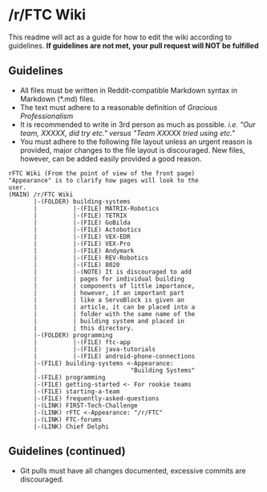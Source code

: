 # /r/FTC Wiki
This readme will act as a guide for how to edit the wiki according to guidelines. __If guidelines are not met, your pull request will NOT be fulfilled__

## Guidelines
 - All files must be written in Reddit-compatible Markdown syntax in Markdown (\*.md) files.
 - The text must adhere to a reasonable definition of *Gracious Professionalism*
 - It is recommended to write in 3rd person as much as possible. *i.e. "Our team, XXXXX, did try etc." versus "Team XXXXX tried using etc."*
 - You must adhere to the following file layout unless an urgent reason is provided, major changes to the file layout is discouraged. New files, however, can be added easily provided a good reason.
```
rFTC Wiki (From the point of view of the front page)
"Appearance" is to clarify how pages will look to the
user.
(MAIN) /r/FTC Wiki
       |-(FOLDER) building-systems
       |          |-(FILE) MATRIX-Robotics
       |          |-(FILE) TETRIX
       |          |-(FILE) GoBilda
       |          |-(FILE) Actobotics
       |          |-(FILE) VEX-EDR
       |          |-(FILE) VEX-Pro
       |          |-(FILE) Andymark
       |          |-(FILE) REV-Robotics
       |          |-(FILE) 8020
       |          |-(NOTE) It is discouraged to add 
       |          | pages for individual building 
       |          | components of little importance, 
       |          | however, if an important part 
       |          | like a ServoBlock is given an 
       |          | article, it can be placed into a 
       |          | folder with the same name of the 
       |          | building system and placed in 
       |          | this directory.
       |-(FOLDER) programming
       |          |-(FILE) ftc-app
       |          |-(FILE) java-tutorials
       |          |-(FILE) android-phone-connections
       |-(FILE) building-systems <-Appearance:
       |                          "Building Systems"
       |-(FILE) programming
       |-(FILE) getting-started <- For rookie teams
       |-(FILE) starting-a-team
       |-(FILE) frequently-asked-questions
       |-(LINK) FIRST-Tech-Challenge
       |-(LINK) rFTC <-Appearance: "/r/FTC"
       |-(LINK) FTC-forums
       |-(LINK) Chief Delphi
```
## Guidelines (continued)
 - Git pulls must have all changes documented, excessive commits are discouraged.
